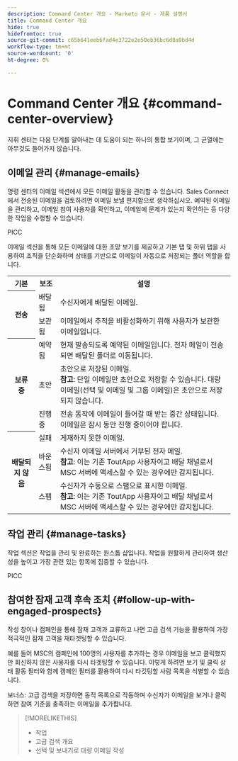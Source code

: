```yaml
---
description: Command Center 개요 - Marketo 문서 - 제품 설명서
title: Command Center 개요
hide: true
hidefromtoc: true
source-git-commit: c65b641eeb6fad4e3722e2e50eb36bc6d0a9bd4d
workflow-type: tm+mt
source-wordcount: '0'
ht-degree: 0%

---
```


# Command Center 개요 {#command-center-overview}

지휘 센터는 다음 단계를 알아내는 데 도움이 되는 하나의 통합 보기이며, 그 균열에는 아무것도 들어가지 않습니다.

## 이메일 관리 {#manage-emails}

명령 센터의 이메일 섹션에서 모든 이메일 활동을 관리할 수 있습니다. Sales Connect에서 전송된 이메일을 검토하려면 이메일 보낼 편지함으로 생각하십시오. 예약된 이메일을 관리하고, 이메일 참여 사용자를 확인하고, 이메일에 문제가 있는지 확인하는 등 다양한 작업을 수행할 수 있습니다.

PICC

이메일 섹션을 통해 모든 이메일에 대한 조망 보기를 제공하고 기본 탭 및 하위 탭을 사용하여 조직을 단순화하며 상태를 기반으로 이메일이 자동으로 저장되는 폴더 역할을 합니다.

<table>
 <tr>
  <th>기본</th>
  <th>보조</th>
  <th>설명</th>
 </tr>
 <tr>
  <th rowspan="2">전송</th>
  <td>배달됨</td>
  <td>수신자에게 배달된 이메일.</td>
 </tr>
 <tr>
  <td>보관됨</td>
  <td>이메일에서 추적을 비활성화하기 위해 사용자가 보관한 이메일입니다.</td>
 </tr>
 <tr>
  <th rowspan="3">보류 중</th>
  <td>예약됨</td>
  <td>현재 발송되도록 예약된 이메일입니다. 전자 메일이 전송되면 배달된 폴더로 이동됩니다.</td>
 </tr>
 <tr>
  <td>초안</td>
  <td>초안으로 저장된 이메일.<br/>
  <strong>참고</strong>: 단일 이메일만 초안으로 저장할 수 있습니다. 대량 이메일(선택 및 이메일 및 그룹 이메일)은 초안으로 저장되지 않습니다.</td>
 </tr>
 <tr>
  <td>진행 중</td>
  <td>전송 동작에 이메일이 들어갈 때 받는 중간 상태입니다. 이메일은 잠시 동안 진행 중이어야 합니다.</td>
 </tr>
 <tr>
  <th rowspan="3">배달되지 않음</th>
  <td>실패</td>
  <td>게재하지 못한 이메일.
</td>
 </tr>
 <tr>
  <td>바운스됨</td>
  <td>수신자 이메일 서버에서 거부된 전자 메일.<br/>
  <strong>참고</strong>: 이는 기존 ToutApp 사용자이고 배달 채널로서 MSC 서버에 액세스할 수 있는 경우에만 감지됩니다.</td>
 </tr>
 <tr>
  <td>스팸</td>
  <td>수신자가 수동으로 스팸으로 표시한 이메일.<br/>
  <strong>참고</strong>: 이는 기존 ToutApp 사용자이고 배달 채널로서 MSC 서버에 액세스할 수 있는 경우에만 감지됩니다.</td>
 </tr>
</table>

## 작업 관리 {#manage-tasks}

작업 섹션은 작업을 관리 및 완료하는 원스톱 샵입니다. 작업을 원활하게 관리하여 생산성을 높이고 가장 관련 있는 항목에 집중할 수 있습니다.

PICC

## 참여한 잠재 고객 후속 조치 {#follow-up-with-engaged-prospects}

작성 창이나 캠페인을 통해 잠재 고객과 교류하고 나면 고급 검색 기능을 활용하여 가장 적극적인 잠재 고객을 재타겟팅할 수 있습니다.

예를 들어 MSC의 캠페인에 100명의 사용자를 추가하는 경우 이메일을 보고 클릭했지만 회신하지 않은 사용자를 다시 타겟팅할 수 있습니다. 이렇게 하려면 보기 및 클릭 상태 활동 필터와 함께 캠페인 필터를 활용하여 다시 타깃팅할 사람 목록을 식별할 수 있습니다.

보너스: 고급 검색을 저장하면 동적 목록으로 작동하며 수신자가 이메일을 보거나 클릭하면 참여 기준을 충족하는 이메일을 추가합니다.

>[!MORELIKETHIS]
>
>* 작업
>* 고급 검색 개요
>* 선택 및 보내기로 대량 이메일 작성

